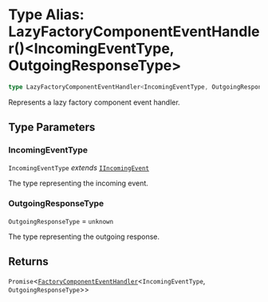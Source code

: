 # Type Alias: LazyFactoryComponentEventHandler()\<IncomingEventType, OutgoingResponseType\>

```ts
type LazyFactoryComponentEventHandler<IncomingEventType, OutgoingResponseType> = () => Promise<FactoryComponentEventHandler<IncomingEventType, OutgoingResponseType>>;
```

Represents a lazy factory component event handler.

## Type Parameters

### IncomingEventType

`IncomingEventType` *extends* [`IIncomingEvent`](../interfaces/IIncomingEvent.md)

The type representing the incoming event.

### OutgoingResponseType

`OutgoingResponseType` = `unknown`

The type representing the outgoing response.

## Returns

`Promise`\<[`FactoryComponentEventHandler`](FactoryComponentEventHandler.md)\<`IncomingEventType`, `OutgoingResponseType`\>\>
